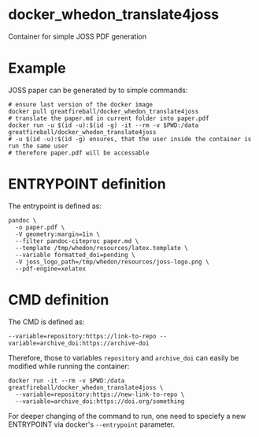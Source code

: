 # docker_whedon_translate4joss
Container for simple JOSS PDF generation

# Example
JOSS paper can be generated by to simple commands:
```
# ensure last version of the docker image
docker pull greatfireball/docker_whedon_translate4joss
# translate the paper.md in current folder into paper.pdf
docker run -u $(id -u):$(id -g) -it --rm -v $PWD:/data greatfireball/docker_whedon_translate4joss
# -u $(id -u):$(id -g) ensures, that the user inside the container is run the same user
# therefore paper.pdf will be accessable
```
# ENTRYPOINT definition
The entrypoint is defined as:
```
pandoc \
  -o paper.pdf \
  -V geometry:margin=1in \
  --filter pandoc-citeproc paper.md \
  --template /tmp/whedon/resources/latex.template \
  --variable formatted_doi=pending \
  -V joss_logo_path=/tmp/whedon/resources/joss-logo.png \
  --pdf-engine=xelatex
```

# CMD definition
The CMD is defined as:
```
--variable=repository:https://link-to-repo --variable=archive_doi:https://archive-doi
```
Therefore, those to variables `repository` and `archive_doi` can easily be modified while running the container:

```
docker run -it --rm -v $PWD:/data greatfireball/docker_whedon_translate4joss \
  --variable=repository:https://new-link-to-repo \
  --variable=archive_doi:https://doi.org/something
```
For deeper changing of the command to run, one need to speciefy a new ENTRYPOINT via docker's `--entrypoint` parameter.
